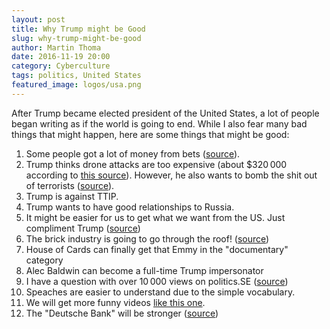 ```yaml
---
layout: post
title: Why Trump might be Good
slug: why-trump-might-be-good
author: Martin Thoma
date: 2016-11-19 20:00
category: Cyberculture
tags: politics, United States
featured_image: logos/usa.png
---
```

After Trump became elected president of the United States, a lot of people
began writing as if the world is going to end. While I also fear many bad
things that might happen, here are some things that might be good:

1. Some people got a lot of money from bets ([source](http://time.com/money/4565236/donald-trump-2016-election-win-gambling-bets/)).
2. Trump thinks drone attacks are too expensive (about $320&thinsp;000 according to [this source](https://www.quora.com/How-much-does-one-airstrike-cost/answer/Christopher-Troskosky?srid=vW2s)). However, he also wants to bomb the shit out of terrorists ([source](http://www.independent.co.uk/news/world/americas/donald-trump-drone-strikes-bombing-isis-pirates-no-rules-obama-deaths-a7423401.html)).
3. Trump is against TTIP.
4. Trump wants to have good relationships to Russia.
5. It might be easier for us to get what we want from the US. Just compliment Trump ([source](https://www.youtube.com/watch?v=Fx5TDTDJzSU))
6. The brick industry is going to go through the roof! ([source](http://www.manager-magazin.de/politik/artikel/a-1120551.html))
7. House of Cards can finally get that Emmy in the "documentary" category
8. Alec Baldwin can become a full-time Trump impersonator
9. I have a question with over 10&thinsp;000 views on politics.SE ([source](http://politics.stackexchange.com/q/9844/2846))
10. Speaches are easier to understand due to the simple vocabulary.
11. We will get more funny videos [like this one](https://www.youtube.com/watch?v=bCo_XypJJus).
12. The "Deutsche Bank" will be stronger ([source](https://theintercept.com/2016/11/10/trump-presidency-could-be-worth-14-billion-to-his-troubled-lender/))
